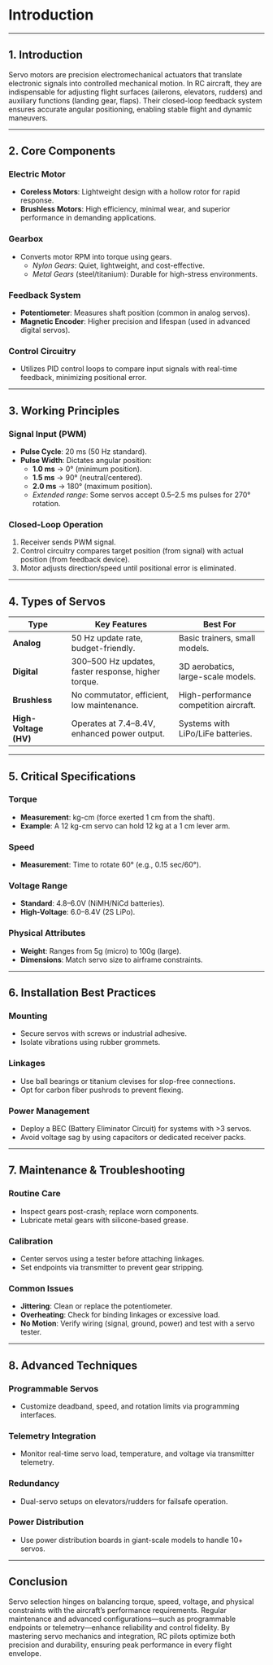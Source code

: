 # Introduction

---

## **1. Introduction**  
Servo motors are precision electromechanical actuators that translate electronic signals into controlled mechanical motion. In RC aircraft, they are indispensable for adjusting flight surfaces (ailerons, elevators, rudders) and auxiliary functions (landing gear, flaps). Their closed-loop feedback system ensures accurate angular positioning, enabling stable flight and dynamic maneuvers.  

---

## **2. Core Components**  
### **Electric Motor**  
- **Coreless Motors**: Lightweight design with a hollow rotor for rapid response.  
- **Brushless Motors**: High efficiency, minimal wear, and superior performance in demanding applications.  

### **Gearbox**  
- Converts motor RPM into torque using gears.  
  - *Nylon Gears*: Quiet, lightweight, and cost-effective.  
  - *Metal Gears* (steel/titanium): Durable for high-stress environments.  

### **Feedback System**  
- **Potentiometer**: Measures shaft position (common in analog servos).  
- **Magnetic Encoder**: Higher precision and lifespan (used in advanced digital servos).  

### **Control Circuitry**  
- Utilizes PID control loops to compare input signals with real-time feedback, minimizing positional error.  

---

## **3. Working Principles**  
### **Signal Input (PWM)**  
- **Pulse Cycle**: 20 ms (50 Hz standard).  
- **Pulse Width**: Dictates angular position:  
  - **1.0 ms** → 0° (minimum position).  
  - **1.5 ms** → 90° (neutral/centered).  
  - **2.0 ms** → 180° (maximum position).  
  - *Extended range*: Some servos accept 0.5–2.5 ms pulses for 270° rotation.  

### **Closed-Loop Operation**  
1. Receiver sends PWM signal.  
2. Control circuitry compares target position (from signal) with actual position (from feedback device).  
3. Motor adjusts direction/speed until positional error is eliminated.  

---

## **4. Types of Servos**  
| **Type**              | **Key Features**                                  | **Best For**                |  
|-----------------------|--------------------------------------------------|----------------------------|  
| **Analog**            | 50 Hz update rate, budget-friendly.              | Basic trainers, small models. |  
| **Digital**           | 300–500 Hz updates, faster response, higher torque. | 3D aerobatics, large-scale models. |  
| **Brushless**         | No commutator, efficient, low maintenance.       | High-performance competition aircraft. |  
| **High-Voltage (HV)** | Operates at 7.4–8.4V, enhanced power output.      | Systems with LiPo/LiFe batteries. |  

---

## **5. Critical Specifications**  
### **Torque**  
- **Measurement**: kg-cm (force exerted 1 cm from the shaft).  
- **Example**: A 12 kg-cm servo can hold 12 kg at a 1 cm lever arm.  

### **Speed**  
- **Measurement**: Time to rotate 60° (e.g., 0.15 sec/60°).  

### **Voltage Range**  
- **Standard**: 4.8–6.0V (NiMH/NiCd batteries).  
- **High-Voltage**: 6.0–8.4V (2S LiPo).  

### **Physical Attributes**  
- **Weight**: Ranges from 5g (micro) to 100g (large).  
- **Dimensions**: Match servo size to airframe constraints.  

---

## **6. Installation Best Practices**  
### **Mounting**  
- Secure servos with screws or industrial adhesive.  
- Isolate vibrations using rubber grommets.  

### **Linkages**  
- Use ball bearings or titanium clevises for slop-free connections.  
- Opt for carbon fiber pushrods to prevent flexing.  

### **Power Management**  
- Deploy a BEC (Battery Eliminator Circuit) for systems with >3 servos.  
- Avoid voltage sag by using capacitors or dedicated receiver packs.  

---

## **7. Maintenance & Troubleshooting**  
### **Routine Care**  
- Inspect gears post-crash; replace worn components.  
- Lubricate metal gears with silicone-based grease.  

### **Calibration**  
- Center servos using a tester before attaching linkages.  
- Set endpoints via transmitter to prevent gear stripping.  

### **Common Issues**  
- **Jittering**: Clean or replace the potentiometer.  
- **Overheating**: Check for binding linkages or excessive load.  
- **No Motion**: Verify wiring (signal, ground, power) and test with a servo tester.  

---

## **8. Advanced Techniques**  
### **Programmable Servos**  
- Customize deadband, speed, and rotation limits via programming interfaces.  

### **Telemetry Integration**  
- Monitor real-time servo load, temperature, and voltage via transmitter telemetry.  

### **Redundancy**  
- Dual-servo setups on elevators/rudders for failsafe operation.  

### **Power Distribution**  
- Use power distribution boards in giant-scale models to handle 10+ servos.  

---

## **Conclusion**  
Servo selection hinges on balancing torque, speed, voltage, and physical constraints with the aircraft’s performance requirements. Regular maintenance and advanced configurations—such as programmable endpoints or telemetry—enhance reliability and control fidelity. By mastering servo mechanics and integration, RC pilots optimize both precision and durability, ensuring peak performance in every flight envelope.